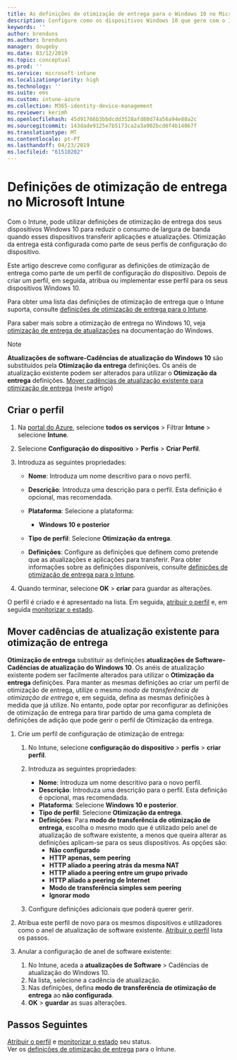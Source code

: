 ```yaml
---
title: As definições de otimização de entrega para o Windows 10 no Microsoft Intune – Azure | Documentos da Microsoft
description: Configure como os dispositivos Windows 10 que gere com o Intune utilizam Otimização da entrega. No Intune, crie um perfil de configuração do dispositivo para instalar atualizações a partir da internet. Veja também como substituir cadências de atualização existente com um perfil de otimização de entrega.
keywords: ''
author: brenduns
ms.author: brenduns
manager: dougeby
ms.date: 03/12/2019
ms.topic: conceptual
ms.prod: ''
ms.service: microsoft-intune
ms.localizationpriority: high
ms.technology: ''
ms.suite: ems
ms.custom: intune-azure
ms.collection: M365-identity-device-management
ms.reviewer: kerimh
ms.openlocfilehash: 45d91766b3bbdcdd3528afd80d74a56a94e88a2c
ms.sourcegitcommit: 143dade9125e7b5173ca2a3a902bcd6f4b14067f
ms.translationtype: MT
ms.contentlocale: pt-PT
ms.lasthandoff: 04/23/2019
ms.locfileid: "61510202"
---
```

# <a name="delivery-optimization-settings-in-microsoft-intune"></a>Definições de otimização de entrega no Microsoft Intune

Com o Intune, pode utilizar definições de otimização de entrega dos seus dispositivos Windows 10 para reduzir o consumo de largura de banda quando esses dispositivos transferir aplicações e atualizações. Otimização da entrega está configurada como parte de seus perfis de configuração do dispositivo.  

Este artigo descreve como configurar as definições de otimização de entrega como parte de um perfil de configuração do dispositivo. Depois de criar um perfil, em seguida, atribua ou implementar esse perfil para os seus dispositivos Windows 10. 

Para obter uma lista das definições de otimização de entrega que o Intune suporta, consulte [definições de otimização de entrega para o Intune](delivery-optimization-settings.md).  

Para saber mais sobre a otimização de entrega no Windows 10, veja [otimização de entrega de atualizações](https://docs.microsoft.com/windows/deployment/update/waas-delivery-optimization) na documentação do Windows.  


> [!NOTE]
> **Atualizações de software-Cadências de atualização do Windows 10** são substituídos pela **Otimização da entrega** definições. Os anéis de atualização existente podem ser alterados para utilizar o **Otimização da entrega** definições. [Mover cadências de atualização existente para otimização de entrega](#move-existing-update-rings-to-delivery-optimization) (neste artigo) 
## <a name="create-the-profile"></a>Criar o perfil

1. Na [portal do Azure](https://portal.azure.com), selecione **todos os serviços** > Filtrar **Intune** > selecione **Intune**.

2. Selecione **Configuração do dispositivo** > **Perfis** > **Criar Perfil**.

3. Introduza as seguintes propriedades:

    - **Nome**: Introduza um nome descritivo para o novo perfil.
    - **Descrição**: Introduza uma descrição para o perfil. Esta definição é opcional, mas recomendada.
    - **Plataforma**: Selecione a plataforma:  

        - **Windows 10 e posterior**

    - **Tipo de perfil**: Selecione **Otimização da entrega**.
    - **Definições**: Configure as definições que definem como pretende que as atualizações e aplicações para transferir. Para obter informações sobre as definições disponíveis, consulte [definições de otimização de entrega para o Intune](delivery-optimization-settings.md).

4. Quando terminar, selecione **OK** > **criar** para guardar as alterações.

O perfil é criado e é apresentado na lista. Em seguida, [atribuir o perfil](device-profile-assign.md) e, em seguida [monitorizar o estado](device-profile-monitor.md).

## <a name="move-existing-update-rings-to-delivery-optimization"></a>Mover cadências de atualização existente para otimização de entrega

**Otimização de entrega** substituir as definições **atualizações de Software-Cadências de atualização do Windows 10**. Os anéis de atualização existente podem ser facilmente alterados para utilizar o **Otimização da entrega** definições. Para manter as mesmas definições ao criar um perfil de otimização de entrega, utilize o mesmo *modo de transferência de otimização de entrega* e, em seguida, defina as mesmas definições à medida que já utilize. No entanto, pode optar por reconfigurar as definições de otimização de entrega para tirar partido de uma gama completa de definições de adição que pode gerir o perfil de Otimização da entrega.

1. Crie um perfil de configuração de otimização de entrega:

    1. No Intune, selecione **configuração do dispositivo** > **perfis** > **criar perfil**.
    2. Introduza as seguintes propriedades:

        - **Nome**: Introduza um nome descritivo para o novo perfil.
        - **Descrição**: Introduza uma descrição para o perfil. Esta definição é opcional, mas recomendada.
        - **Plataforma**: Selecione **Windows 10 e posterior**.
        - **Tipo de perfil**: Selecione **Otimização da entrega**.
        - **Definições**: Para **modo de transferência de otimização de entrega**, escolha o mesmo modo que é utilizado pelo anel de atualização de software existente, a menos que queira alterar as definições aplicam-se para os seus dispositivos. As opções são:
            - **Não configurado**
            - **HTTP apenas, sem peering**
            - **HTTP aliado a peering atrás da mesma NAT**
            - **HTTP aliado a peering entre um grupo privado**
            - **HTTP aliado a peering de Internet**
            - **Modo de transferência simples sem peering**
            - **Ignorar modo**
    3. Configure definições adicionais que poderá querer gerir.
1. Atribua este perfil de novo para os mesmos dispositivos e utilizadores como o anel de atualização de software existente. [Atribuir o perfil](device-profile-assign.md) lista os passos.

3. Anular a configuração de anel de software existente:
    1. No Intune, aceda a **atualizações de Software** > Cadências de atualização do Windows 10.
    2. Na lista, selecione a cadência de atualização.
    3. Nas definições, defina **modo de transferência de otimização de entrega** ao **não configurada**.
    4. **OK** > **guardar** as suas alterações.

## <a name="next-steps"></a>Passos Seguintes

[Atribuir o perfil](device-profile-assign.md) e [monitorizar o estado](device-profile-monitor.md) seu status.  
Ver os [definições de otimização de entrega](delivery-optimization-settings.md) para o Intune.
